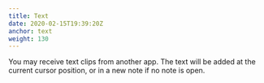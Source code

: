 ```yaml
---
title: Text
date: 2020-02-15T19:39:20Z
anchor: text
weight: 130
---
```


You may receive text clips from another app. The text will be added at
the current cursor position, or in a new note if no note is open.
